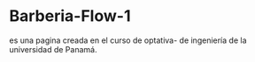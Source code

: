 # Barberia-Flow-1
es una pagina creada en el curso de optativa- de ingeniería de la universidad de Panamá. 
